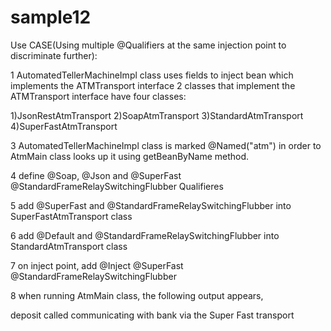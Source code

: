 sample12
===============

Use CASE(Using multiple @Qualifiers at the same injection point to discriminate further):

1 AutomatedTellerMachineImpl class uses fields to inject bean which implements the ATMTransport interface
2 classes that implement the ATMTransport interface have four classes:

1)JsonRestAtmTransport
2)SoapAtmTransport
3)StandardAtmTransport
4)SuperFastAtmTransport

3 AutomatedTellerMachineImpl class is marked @Named("atm") in order to AtmMain class looks up it using getBeanByName method.

4 define @Soap, @Json and @SuperFast @StandardFrameRelaySwitchingFlubber Qualifieres

5 add @SuperFast and @StandardFrameRelaySwitchingFlubber into SuperFastAtmTransport class

6 add @Default and @StandardFrameRelaySwitchingFlubber into StandardAtmTransport class

7 on inject point, add @Inject @SuperFast @StandardFrameRelaySwitchingFlubber

8 when running AtmMain class,  the following output appears,

deposit called
communicating with bank via the Super Fast transport 
